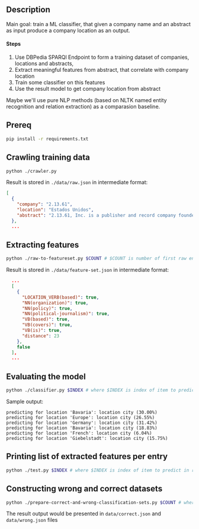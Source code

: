 ## Description
Main goal: train a ML classifier, that given a company name and an abstract as input produce a company location as an output.

#### Steps
1. Use DBPedia SPARQl Endpoint to form a training dataset of companies, locations and abstracts,
2. Extract meaningful features from abstract, that correlate with company location
3. Train some classifier on this features
4. Use the result model to get company location from abstract

Maybe we'll use pure NLP methods (based on NLTK named entity recognition and relation extraction) as a comparasion baseline.

## Prereq

```bash
pip install -r requirements.txt
```

## Crawling training data

```bash
python ./crawler.py
```

Result is stored in `./data/raw.json` in intermediate format:

```json
[
  {
    "company": "2.13.61",
    "location": "Estados Unidos",
    "abstract": "2.13.61, Inc. is a publisher and record company founded by musician Henry Rollins and named after his date of birth (February 13, 1961). The company has released albums by the Rollins Band, all of Rollins's spoken-word work, and numerous books. It is based in Los Angeles, California. In his mass-market anthology The Portable Henry Rollins, Rollins stated that he had given 2.13.61 its name because someone had told him that his first self-released book, 20 (1984), had to have a company name on it, and since he felt at the time that he would only ever get to release one book, he simply used his birthdate. 2.13.61 branched out into releasing records not long after Rollins started a solo career following the breakup of Black Flag, initially just releasing Rollins' spoken-word albums. The first two 2.13.61 releases, Big Ugly Mouth and Sweatbox, were first co-released with the label Rollins was signed with at the time as a musician, Texas Hotel Records. Since then, the label has branched out into various rock and jazz releases and even spawned two specialist reissue sublabels, Infinite Zero Archive (a joint venture with Rick Rubin's American Recordings), and District Line, which specializes in reissuing the music of Rollins' hometown of Washington, D.C. It is also used as the name of Rollins' Blazin' (finishing move) in the video game Def Jam: Fight for NY. The literary company's authors include: Henry Rollins (Publisher, Black Flag), Iggy Pop (The Stooges), Exene Cervenka (X, Auntie Christ, The Knitters), Nick Cave (Birthday Party, Bad Seeds, Grinderman), Michael Gira (Swans), Joe Cole, Tricia Warden, Don Bajema, Bill Shields, Jeffery Lee Pierce (The Gun Club), and Ellyn Maybe."
  },
  ...
```

## Extracting features

```bash
python ./raw-to-featureset.py $COUNT # $COUNT is number of first raw entries to annotate. Default is 1000
```

Result is stored in `./data/feature-set.json` in intermediate format:

```json
  ...
  [
    {
      "LOCATION_VERB(based)": true,
      "NN(organization)": true,
      "NN(policy)": true,
      "NN(political-journalism)": true,
      "VB(based)": true,
      "VB(covers)": true,
      "VB(is)": true,
      "distance": 23
    },
    false
  ],
  ...
```

## Evaluating the model

```bash
python ./classifier.py $INDEX # where $INDEX is index of item to predict in raw dataset. Default is last
```

Sample output:

```
predicting for location 'Bavaria': location city (30.00%)
predicting for location 'Europe': location city (26.55%)
predicting for location 'Germany': location city (31.42%)
predicting for location 'Bavaria': location city (18.83%)
predicting for location 'French': location city (6.04%)
predicting for location 'Giebelstadt': location city (15.75%)
```

## Printing list of extracted features per entry

```bash
python ./test.py $INDEX # where $INDEX is index of item to predict in raw dataset
```

## Constructing wrong and correct datasets

```bash
python ./prepare-correct-and-wrong-classification-sets.py $COUNT # where $COUNT is number of items to classify
```
The result output would be presented in `data/correct.json` and `data/wrong.json` files
